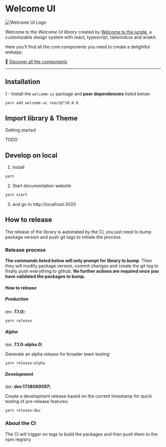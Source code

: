 # Welcome UI

![Welcome UI Logo](https://github.com/user-attachments/assets/e7df47fd-e6c8-462a-ac09-d052d67555bc)

Welcome to the _Welcome UI library_ created by [Welcome to the jungle](https://www.welcometothejungle.com), a customizable design system with react, typescript, tailwindcss and ariakit.

Here you'll find all the core components you need to create a delightful webapp.

🌴 [Discover all the components](https://welcome-ui.com)

---

## Installation

1 - Install the `welcome-ui` package and **peer dependencies** listed below:

```bash
yarn add welcome-ui react@^18.0.0
```

## Import library & Theme

Getting started

TODO

## Develop on local

1. Install

```bash
yarn
```

2. Start documentation website

```bash
yarn start
```

3. and go to http://localhost:3020

## How to release

The release of the library is automated by the CI, you just need to bump package version and push git tags to initiate the process.

### Release process

**The commands listed below will only prompt for library to bump**. Then they will modify package version, commit changes and create the git tag to finally push everything to github. **No further actions are required once you have validated the packages to bump.**

#### How to release

##### Production

(ex: **7.1.0**):

```bash
yarn release
```

##### Alpha

(ex: **7.1.0-alpha.0**)

Generate an alpha release for broader team testing:

```bash
yarn release:alpha
```

##### Development

(ex: **dev.1738060597**)

Create a development release based on the current timestamp for quick testing of pre-release features:

```bash
yarn release:dev
```

### About the CI

The CI will trigger on tags to build the packages and then push them to the npm registry
